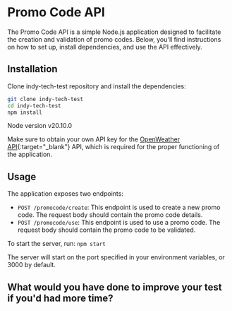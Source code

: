 # Promo Code API

The Promo Code API is a simple Node.js application designed to facilitate the creation and validation of promo codes. Below, you'll find instructions on how to set up, install dependencies, and use the API effectively.

## Installation

Clone indy-tech-test repository and install the dependencies:

```bash
git clone indy-tech-test
cd indy-tech-test
npm install
```

Node version v20.10.0

Make sure to obtain your own API key for the [OpenWeather API](https://home.openweathermap.org/users/sign_in){:target="\_blank"}
API, which is required for the proper functioning of the application.

## Usage

The application exposes two endpoints:

- `POST /promocode/create`: This endpoint is used to create a new promo code. The request body should contain the promo code details.
- `POST /promocode/use`: This endpoint is used to use a promo code. The request body should contain the promo code to be validated.

To start the server, run:
`npm start`

The server will start on the port specified in your environment variables, or 3000 by default.

## What would you have done to improve your test if you'd had more time?
